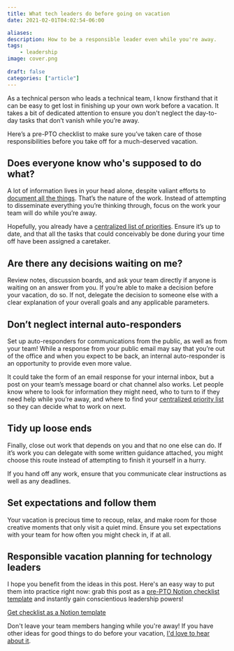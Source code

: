```yaml
---
title: What tech leaders do before going on vacation
date: 2021-02-01T04:02:54-06:00

aliases:
description: How to be a responsible leader even while you're away.
tags:
    - leadership
image: cover.png
 
draft: false
categories: ["article"]
---
```


As a technical person who leads a technical team, I know firsthand that it can be easy to get lost in finishing up your own work before a vacation. It takes a bit of dedicated attention to ensure you don't neglect the day-to-day tasks that don’t vanish while you’re away.

Here’s a pre-PTO checklist to make sure you’ve taken care of those responsibilities before you take off for a much-deserved vacation.

## Does everyone know who's supposed to do what?

A lot of information lives in your head alone, despite valiant efforts to [document all the things](/posts/how-to-write-good-documentation/). That’s the nature of the work. Instead of attempting to disseminate everything you’re thinking through, focus on the work your team will do while you’re away.

Hopefully, you already have a [centralized list of priorities](/posts/priority/). Ensure it’s up to date, and that all the tasks that could conceivably be done during your time off have been assigned a caretaker.

## Are there any decisions waiting on me?

Review notes, discussion boards, and ask your team directly if anyone is waiting on an answer from you. If you’re able to make a decision before your vacation, do so. If not, delegate the decision to someone else with a clear explanation of your overall goals and any applicable parameters.

## Don’t neglect internal auto-responders

Set up auto-responders for communications from the public, as well as from your team! While a response from your public email may say that you’re out of the office and when you expect to be back, an internal auto-responder is an opportunity to provide even more value.

It could take the form of an email response for your internal inbox, but a post on your team’s message board or chat channel also works. Let people know where to look for information they might need, who to turn to if they need help while you’re away, and where to find your [centralized priority list](/posts/priority/) so they can decide what to work on next.

## Tidy up loose ends

Finally, close out work that depends on you and that no one else can do. If it’s work you can delegate with some written guidance attached, you might choose this route instead of attempting to finish it yourself in a hurry.

If you hand off any work, ensure that you communicate clear instructions as well as any deadlines.

## Set expectations and follow them

Your vacation is precious time to recoup, relax, and make room for those creative moments that only visit a quiet mind. Ensure you set expectations with your team for how often you might check in, if at all.

## Responsible vacation planning for technology leaders

I hope you benefit from the ideas in this post. Here's an easy way to put them into practice right now: grab this post as a [pre-PTO Notion checklist template](https://gum.co/pre-pto) and instantly gain conscientious leadership powers!

<script src="https://gumroad.com/js/gumroad.js"></script>
<a class="gumroad-button" href="https://gum.co/IVxBm?wanted=true" target="_blank">Get checklist as a Notion template</a>

Don't leave your team members hanging while you're away! If you have other ideas for good things to do before your vacation, [I'd love to hear about it](/contact).
